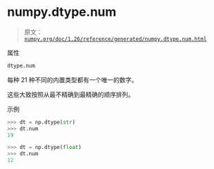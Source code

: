 # numpy.dtype.num

> 原文：[`numpy.org/doc/1.26/reference/generated/numpy.dtype.num.html`](https://numpy.org/doc/1.26/reference/generated/numpy.dtype.num.html)

属性

```py
dtype.num
```

每种 21 种不同的内置类型都有一个唯一的数字。

这些大致按照从最不精确到最精确的顺序排列。

示例

```py
>>> dt = np.dtype(str)
>>> dt.num
19 
```

```py
>>> dt = np.dtype(float)
>>> dt.num
12 
```
